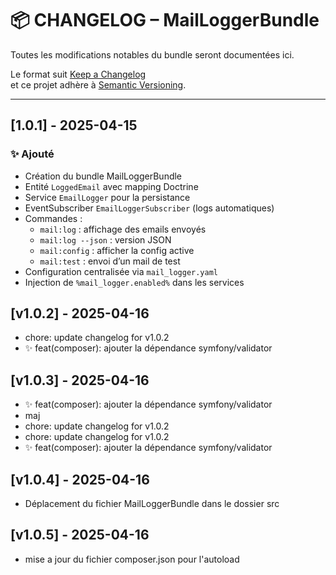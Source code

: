 # 📦 CHANGELOG – MailLoggerBundle

Toutes les modifications notables du bundle seront documentées ici.

Le format suit [Keep a Changelog](https://keepachangelog.com/fr/1.0.0/)  
et ce projet adhère à [Semantic Versioning](https://semver.org/lang/fr/).

---

## [1.0.1] - 2025-04-15

### ✨ Ajouté

- Création du bundle MailLoggerBundle
- Entité `LoggedEmail` avec mapping Doctrine
- Service `EmailLogger` pour la persistance
- EventSubscriber `EmailLoggerSubscriber` (logs automatiques)
- Commandes :
  - `mail:log` : affichage des emails envoyés
  - `mail:log --json` : version JSON
  - `mail:config` : afficher la config active
  - `mail:test` : envoi d’un mail de test
- Configuration centralisée via `mail_logger.yaml`
- Injection de `%mail_logger.enabled%` dans les services

## [v1.0.2] - 2025-04-16
- chore: update changelog for v1.0.2
- ✨ feat(composer): ajouter la dépendance symfony/validator

## [v1.0.3] - 2025-04-16
- ✨ feat(composer): ajouter la dépendance symfony/validator
-  maj
- chore: update changelog for v1.0.2
- chore: update changelog for v1.0.2
- ✨ feat(composer): ajouter la dépendance symfony/validator

## [v1.0.4] - 2025-04-16
- Déplacement du fichier MailLoggerBundle dans le dossier src

## [v1.0.5] - 2025-04-16
- mise a jour du fichier composer.json pour l'autoload
